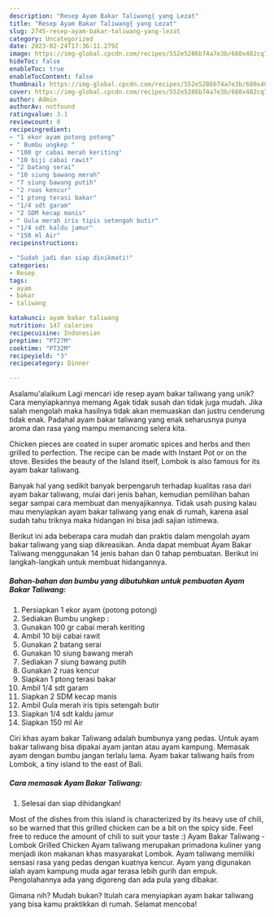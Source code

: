 ```yaml
---
description: "Resep Ayam Bakar Taliwang{ yang Lezat"
title: "Resep Ayam Bakar Taliwang{ yang Lezat"
slug: 2745-resep-ayam-bakar-taliwang-yang-lezat
category: Uncategorized
date: 2023-02-24T17:36:11.279Z
image: https://img-global.cpcdn.com/recipes/552e5286b74a7e3b/680x482cq70/ayam-bakar-taliwang-foto-resep-utama.jpg
hideToc: false
enableToc: true
enableTocContent: false
thumbnail: https://img-global.cpcdn.com/recipes/552e5286b74a7e3b/680x482cq70/ayam-bakar-taliwang-foto-resep-utama.jpg
cover: https://img-global.cpcdn.com/recipes/552e5286b74a7e3b/680x482cq70/ayam-bakar-taliwang-foto-resep-utama.jpg
author: Admin
authorAv: notfound
ratingvalue: 3.1
reviewcount: 8
recipeingredient:
- "1 ekor ayam potong potong"
- " Bumbu ungkep "
- "100 gr cabai merah keriting"
- "10 biji cabai rawit"
- "2 batang serai"
- "10 siung bawang merah"
- "7 siung bawang putih"
- "2 ruas kencur"
- "1 ptong terasi bakar"
- "1/4 sdt garam"
- "2 SDM kecap manis"
- " Gula merah iris tipis setengah butir"
- "1/4 sdt kaldu jamur"
- "150 ml Air"
recipeinstructions:

- "Sudah jadi dan siap dinikmati!"
categories:
- Resep
tags:
- ayam
- bakar
- taliwang

katakunci: ayam bakar taliwang 
nutrition: 147 calories
recipecuisine: Indonesian
preptime: "PT27M"
cooktime: "PT32M"
recipeyield: "3"
recipecategory: Dinner

---
```



Asalamu'alaikum Lagi mencari ide resep ayam bakar taliwang yang unik? Cara menyiapkannya memang Agak tidak susah dan tidak juga mudah. Jika salah mengolah maka hasilnya tidak akan memuaskan dan justru cenderung tidak enak. Padahal ayam bakar taliwang yang enak seharusnya punya aroma dan rasa yang mampu memancing selera kita.


Chicken pieces are coated in super aromatic spices and herbs and then grilled to perfection. The recipe can be made with Instant Pot or on the stove. Besides the beauty of the Island itself, Lombok is also famous for its ayam bakar taliwang.

Banyak hal yang sedikit banyak berpengaruh terhadap kualitas rasa dari ayam bakar taliwang, mulai dari jenis bahan, kemudian pemilihan bahan segar sampai cara membuat dan menyajikannya. Tidak usah pusing kalau mau menyiapkan ayam bakar taliwang yang enak di rumah, karena asal sudah tahu triknya maka hidangan ini bisa jadi sajian istimewa.


Berikut ini ada beberapa cara mudah dan praktis dalam mengolah ayam bakar taliwang yang siap dikreasikan. Anda dapat membuat Ayam Bakar Taliwang menggunakan 14 jenis bahan dan 0 tahap pembuatan. Berikut ini langkah-langkah untuk membuat hidangannya.

<!--inarticleads1-->

##### Bahan-bahan dan bumbu yang dibutuhkan untuk pembuatan Ayam Bakar Taliwang:

1. Persiapkan 1 ekor ayam (potong potong)
1. Sediakan  Bumbu ungkep :
1. Gunakan 100 gr cabai merah keriting
1. Ambil 10 biji cabai rawit
1. Gunakan 2 batang serai
1. Gunakan 10 siung bawang merah
1. Sediakan 7 siung bawang putih
1. Gunakan 2 ruas kencur
1. Siapkan 1 ptong terasi bakar
1. Ambil 1/4 sdt garam
1. Siapkan 2 SDM kecap manis
1. Ambil  Gula merah iris tipis setengah butir
1. Siapkan 1/4 sdt kaldu jamur
1. Siapkan 150 ml Air


Ciri khas ayam bakar Taliwang adalah bumbunya yang pedas. Untuk ayam bakar taliwang bisa dipakai ayam jantan atau ayam kampung. Memasak ayam dengan bumbu jangan terlalu lama. Ayam bakar taliwang hails from Lombok, a tiny island to the east of Bali. 

<!--inarticleads2-->

##### Cara memasak Ayam Bakar Taliwang:


1. Selesai dan siap dihidangkan!

Most of the dishes from this island is characterized by its heavy use of chili, so be warned that this grilled chicken can be a bit on the spicy side. Feel free to reduce the amount of chili to suit your taste :) Ayam Bakar Taliwang - Lombok Grilled Chicken Ayam taliwang merupakan primadona kuliner yang menjadi ikon makanan khas masyarakat Lombok. Ayam taliwang memiliki sensasi rasa yang pedas dengan kuatnya kencur. Ayam yang digunakan ialah ayam kampung muda agar terasa lebih gurih dan empuk. Pengolahannya ada yang digoreng dan ada pula yang dibakar. 

Gimana nih? Mudah bukan? Itulah cara menyiapkan ayam bakar taliwang yang bisa kamu praktikkan di rumah. Selamat mencoba!

